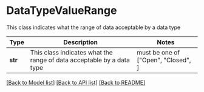 # DataTypeValueRange

This class indicates what the range of data acceptable by a data type

Type | Description | Notes
------------- | ------------- | -------------
**str** | This class indicates what the range of data acceptable by a data type |  must be one of ["Open", "Closed", ]

[[Back to Model list]](../README.md#documentation-for-models) [[Back to API list]](../README.md#documentation-for-api-endpoints) [[Back to README]](../README.md)

